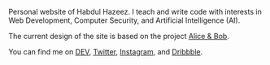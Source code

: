 Personal website of Habdul Hazeez. I teach and write code with interests in Web Development,
Computer Security, and Artificial Intelligence (AI).

The current design of the site is based on the project [Alice & Bob](https://github.com/ziizium/aliceandbob).

You can find me on [DEV](https://dev.to/ziizium), [Twitter](https://twitter.com/ziizium), [Instagram](https://instagram.com/ziizium), and [Dribbble](https://dribbble.com/ziizium).

